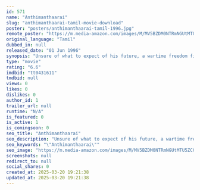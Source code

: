 ```yaml
---
id: 571
name: "Anthimanthaarai"
slug: "anthimanthaarai-tamil-movie-download"
poster: "posters/anthimanthaarai-tamil-1996.jpg"
remote_poster: "https://m.media-amazon.com/images/M/MV5BZDM0NTRmNGUtMTU5ZC00NjU5LTlhNDgtMDRhNDBkNDE4YjlkXkEyXkFqcGdeQXVyODE0NjUxNzY@._V1_SX300.jpg"
original_language: "Tamil"
dubbed_in: null
released_date: "01 Jun 1996"
synopsis: "Unsure of what to expect of his future, a wartime freedom fighter agrees to take refuge in a young woman's house. A friendly relationship blossoms between the two, which changes their lives."
type: "movie"
rating: "6.6"
imdbid: "tt0431611"
tmdbid: null
views: 0
likes: 0
dislikes: 0
author_id: 1
trailer_url: null
runtime: "N/A"
is_featured: 0
is_active: 1
is_comingsoon: 0
seo_title: "Anthimanthaarai"
seo_description: "Unsure of what to expect of his future, a wartime freedom fighter agrees to take refuge in a young woman's house. A friendly relationship blossoms between the two, which changes their lives."
seo_keywords: "\"Anthimanthaarai\""
seo_image: "https://m.media-amazon.com/images/M/MV5BZDM0NTRmNGUtMTU5ZC00NjU5LTlhNDgtMDRhNDBkNDE4YjlkXkEyXkFqcGdeQXVyODE0NjUxNzY@._V1_SX300.jpg"
screenshots: null
redirect_to: null
social_shares: 0
created_at: 2025-03-20 19:21:38
updated_at: 2025-03-20 19:21:38
---
```


